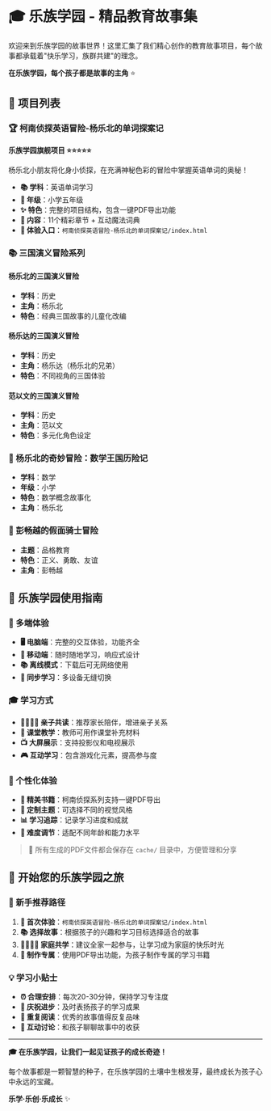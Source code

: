 # 🎓 乐族学园 - 精品教育故事集

欢迎来到乐族学园的故事世界！这里汇集了我们精心创作的教育故事项目，每个故事都承载着"快乐学习，族群共建"的理念。

**在乐族学园，每个孩子都是故事的主角** ⭐

## 📖 项目列表

### 🏆 柯南侦探英语冒险-杨乐北的单词探案记 
**乐族学园旗舰项目 ⭐⭐⭐⭐⭐**

杨乐北小朋友将化身小侦探，在充满神秘色彩的冒险中掌握英语单词的奥秘！

- **📚 学科**：英语单词学习
- **🎯 年级**：小学五年级  
- **✨ 特色**：完整的项目结构，包含一键PDF导出功能
- **📖 内容**：11个精彩章节 + 互动魔法词典
- **🚀 体验入口**：`柯南侦探英语冒险-杨乐北的单词探案记/index.html`

### 📚 三国演义冒险系列

#### 杨乐北的三国演义冒险
- **学科**：历史
- **主角**：杨乐北
- **特色**：经典三国故事的儿童化改编

#### 杨乐达的三国演义冒险  
- **学科**：历史
- **主角**：杨乐达（杨乐北的兄弟）
- **特色**：不同视角的三国体验

#### 范以文的三国演义冒险
- **学科**：历史  
- **主角**：范以文
- **特色**：多元化角色设定

### 🔢 杨乐北的奇妙冒险：数学王国历险记
- **学科**：数学
- **年级**：小学
- **特色**：数学概念故事化
- **主角**：杨乐北

### 🦸 彭畅越的假面骑士冒险
- **主题**：品格教育
- **特色**：正义、勇敢、友谊
- **主角**：彭畅越

## 🌟 乐族学园使用指南

### 📱 多端体验
- **🖥️ 电脑端**：完整的交互体验，功能齐全
- **📱 移动端**：随时随地学习，响应式设计
- **📚 离线模式**：下载后可无网络使用
- **🔄 同步学习**：多设备无缝切换

### 🎓 学习方式
- **👨‍👩‍👧‍👦 亲子共读**：推荐家长陪伴，增进亲子关系
- **🏫 课堂教学**：教师可用作课堂补充材料
- **📺 大屏展示**：支持投影仪和电视展示
- **🎮 互动学习**：包含游戏化元素，提高参与度

### 📖 个性化体验
- **📄 精美书籍**：柯南侦探系列支持一键PDF导出
- **🎨 定制主题**：可选择不同的视觉风格
- **📊 学习追踪**：记录学习进度和成就
- **🎯 难度调节**：适配不同年龄和能力水平

> 📁 所有生成的PDF文件都会保存在 `cache/` 目录中，方便管理和分享

## 🚀 开始您的乐族学园之旅

### 🌟 新手推荐路径
1. **🎯 首次体验**：`柯南侦探英语冒险-杨乐北的单词探案记/index.html`
2. **📚 选择故事**：根据孩子的兴趣和学习目标选择适合的故事
3. **👨‍👩‍👧‍👦 家庭共学**：建议全家一起参与，让学习成为家庭的快乐时光
4. **📖 制作专属**：使用PDF导出功能，为孩子制作专属的学习书籍

### 💡 学习小贴士
- **⏰ 合理安排**：每次20-30分钟，保持学习专注度
- **🎉 庆祝进步**：及时表扬孩子的学习成果
- **🔄 重复阅读**：优秀的故事值得反复品味
- **💬 互动讨论**：和孩子聊聊故事中的收获

---

**🎓 在乐族学园，让我们一起见证孩子的成长奇迹！**

每个故事都是一颗智慧的种子，在乐族学园的土壤中生根发芽，最终成长为孩子心中永远的宝藏。

**乐学·乐创·乐成长** ✨